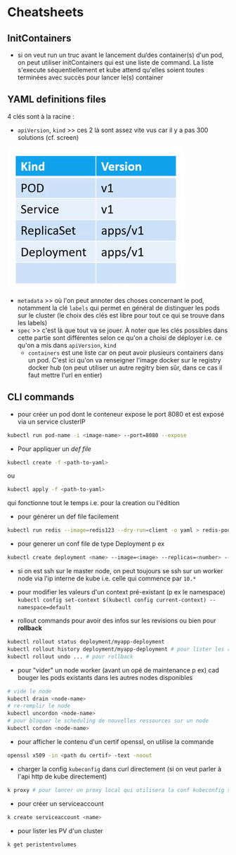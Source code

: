 # Cheatsheets

## InitContainers

* si on veut run un truc avant le lancement du/des container(s) d'un pod, on peut utiliser initContainers qui est une liste de command. La liste s'execute séquentiellement et kube attend qu'elles soient toutes terminées avec succès pour lancer le(s) container

## YAML definitions files

4 clés sont à la racine : 
* `apiVersion`, `kind` >> ces 2 là sont assez vite vus car il y a pas 300 solutions (cf. screen) 

![pod_yaml_kind_version](images/pod_yaml_kind_version.png)

* `metadata` >> où l'on peut annoter des choses concernant le pod, notamment la clé `labels` qui permet en général de distinguer les pods sur le cluster (le choix des clés est libre pour tout ce qui se trouve dans les labels)
* `spec` >> c'est là que tout va se jouer. À noter que les clés possibles dans cette partie sont différentes selon ce qu'on a choisi de déployer i.e. ce qu'on a mis dans `apiVersion`, `kind`
  * `containers` est une liste car on peut avoir plusieurs containers dans un pod. C'est ici qu'on va renseigner l'image docker sur le registry docker hub (on peut utiliser un autre regitry bien sûr, dans ce cas il faut mettre l'url en entier)

## CLI commands

* pour créer un pod dont le conteneur expose le port 8080 et est exposé via un service clusterIP
```sh
kubectl run pod-name -i <image-name> --port=8080 --expose
```

* Pour appliquer un _def file_
```sh
kubectl create -f <path-to-yaml>
```
ou
```sh
kubectl apply -f <path-to-yaml>
```
qui fonctionne tout le temps i.e. pour la creation ou l'édition

* pour générer un def file facilement
```sh
kubectl run redis --image=redis123 --dry-run=client -o yaml > redis-pod.yaml
```

* pour generer un conf file de type Deployment p ex 
```sh
kubectl create deployment <name> --image=<image> --replicas=<number> --dry-run=client -o yaml > deployment-auto-gen.yaml
```

* si on est ssh sur le master node, on peut toujours se ssh sur un worker node via l'ip interne de kube i.e. celle qui commence par `10.*`

* pour modifier les valeurs d'un context pré-existant (p ex le namespace)
`kubectl config set-context $(kubectl config current-context) --namespace=default`

* rollout commands pour avoir des infos sur les revisions ou bien pour **rollback**

```sh
kubectl rollout status deployment/myapp-deployment
kubectl rollout history deployment/myapp-deployment # pour lister les revisions d'une ressource
kubectl rollout undo ... # pour rollback
```

* pour "vider" un node worker (avant un opé de maintenance p ex) cad bouger les pods existants dans les autres nodes disponibles
```sh
# vide le node
kubectl drain <node-name>
# re-remplir le node
kubectl uncordon <node-name>
# pour bloquer le scheduling de nouvelles ressources sur un node
kubectl cordon <node-name>
```

* pour afficher le contenu d'un certif openssl, on utilise la commande 
```sh 
openssl x509 -in <path du certif> -text -noout
```

* charger la config `kubeconfig` dans curl directement (si on veut parler à l'api http de kube directement)
```sh
k proxy # pour lancer un proxy local qui utilisera la conf kubeconfig sans avoir à passer --cert --key -- cacert tout le temps dans curl\
```

* pour créer un serviceaccount
```sh
k create serviceaccount <name>
```

* pour lister les PV d'un cluster
```sh
k get peristentvolumes
```
